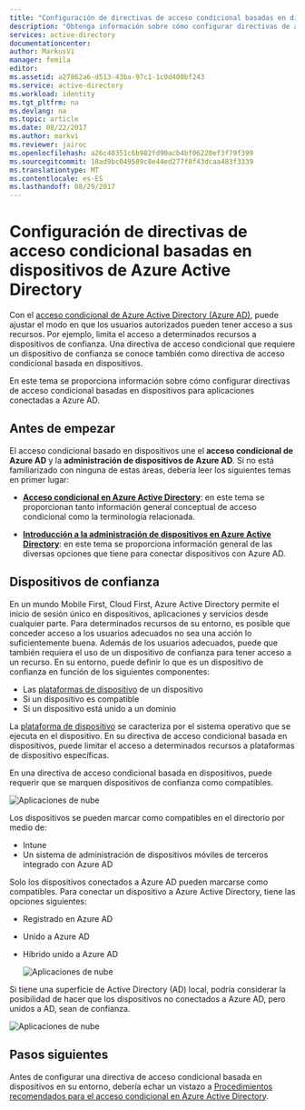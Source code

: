 ```yaml
---
title: "Configuración de directivas de acceso condicional basadas en dispositivos de Azure Active Directory | Microsoft Docs"
description: "Obtenga información sobre cómo configurar directivas de acceso condicional basadas en dispositivos de Azure Active Directory."
services: active-directory
documentationcenter: 
author: MarkusVi
manager: femila
editor: 
ms.assetid: a27862a6-d513-43ba-97c1-1c0d400bf243
ms.service: active-directory
ms.workload: identity
ms.tgt_pltfrm: na
ms.devlang: na
ms.topic: article
ms.date: 08/22/2017
ms.author: markvi
ms.reviewer: jairoc
ms.openlocfilehash: a26c40351c6b982fd90acb4bf06220ef3f79f399
ms.sourcegitcommit: 18ad9bc049589c8e44ed277f8f43dcaa483f3339
ms.translationtype: MT
ms.contentlocale: es-ES
ms.lasthandoff: 08/29/2017
---
```

# <a name="configure-azure-active-directory-device-based-conditional-access-policies"></a>Configuración de directivas de acceso condicional basadas en dispositivos de Azure Active Directory

Con el [acceso condicional de Azure Active Directory (Azure AD)](active-directory-conditional-access-azure-portal.md), puede ajustar el modo en que los usuarios autorizados pueden tener acceso a sus recursos. Por ejemplo, limita el acceso a determinados recursos a dispositivos de confianza. Una directiva de acceso condicional que requiere un dispositivo de confianza se conoce también como directiva de acceso condicional basada en dispositivos.

En este tema se proporciona información sobre cómo configurar directivas de acceso condicional basadas en dispositivos para aplicaciones conectadas a Azure AD. 


## <a name="before-you-begin"></a>Antes de empezar

El acceso condicional basado en dispositivos une el **acceso condicional de Azure AD** y la **administración de dispositivos de Azure AD**. Si no está familiarizado con ninguna de estas áreas, debería leer los siguientes temas en primer lugar:

- **[Acceso condicional en Azure Active Directory](active-directory-conditional-access-azure-portal.md)**: en este tema se proporcionan tanto información general conceptual de acceso condicional como la terminología relacionada.

- **[Introducción a la administración de dispositivos en Azure Active Directory](device-management-introduction.md)**: en este tema se proporciona información general de las diversas opciones que tiene para conectar dispositivos con Azure AD. 


## <a name="trusted-devices"></a>Dispositivos de confianza

En un mundo Mobile First, Cloud First, Azure Active Directory permite el inicio de sesión único en dispositivos, aplicaciones y servicios desde cualquier parte. Para determinados recursos de su entorno, es posible que conceder acceso a los usuarios adecuados no sea una acción lo suficientemente buena. Además de los usuarios adecuados, puede que también requiera el uso de un dispositivo de confianza para tener acceso a un recurso. En su entorno, puede definir lo que es un dispositivo de confianza en función de los siguientes componentes:

- Las [plataformas de dispositivo](active-directory-conditional-access-azure-portal.md#device-platforms) de un dispositivo
- Si un dispositivo es compatible
- Si un dispositivo está unido a un dominio 

La [plataforma de dispositivo](active-directory-conditional-access-azure-portal.md#device-platforms) se caracteriza por el sistema operativo que se ejecuta en el dispositivo. En su directiva de acceso condicional basada en dispositivos, puede limitar el acceso a determinados recursos a plataformas de dispositivo específicas.



En una directiva de acceso condicional basada en dispositivos, puede requerir que se marquen dispositivos de confianza como compatibles.

![Aplicaciones de nube](./media/active-directory-conditional-access-policy-connected-applications/24.png)

Los dispositivos se pueden marcar como compatibles en el directorio por medio de:

- Intune 
- Un sistema de administración de dispositivos móviles de terceros integrado con Azure AD  

Solo los dispositivos conectados a Azure AD pueden marcarse como compatibles. Para conectar un dispositivo a Azure Active Directory, tiene las opciones siguientes: 

- Registrado en Azure AD
- Unido a Azure AD
- Híbrido unido a Azure AD

    ![Aplicaciones de nube](./media/active-directory-conditional-access-policy-connected-applications/26.png)

Si tiene una superficie de Active Directory (AD) local, podría considerar la posibilidad de hacer que los dispositivos no conectados a Azure AD, pero unidos a AD, sean de confianza.

![Aplicaciones de nube](./media/active-directory-conditional-access-policy-connected-applications/25.png)


## <a name="next-steps"></a>Pasos siguientes

Antes de configurar una directiva de acceso condicional basada en dispositivos en su entorno, debería echar un vistazo a [Procedimientos recomendados para el acceso condicional en Azure Active Directory](active-directory-conditional-access-best-practices.md).

